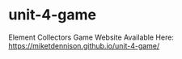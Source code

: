 # unit-4-game
Element Collectors Game
Website Available Here: https://miketdennison.github.io/unit-4-game/
